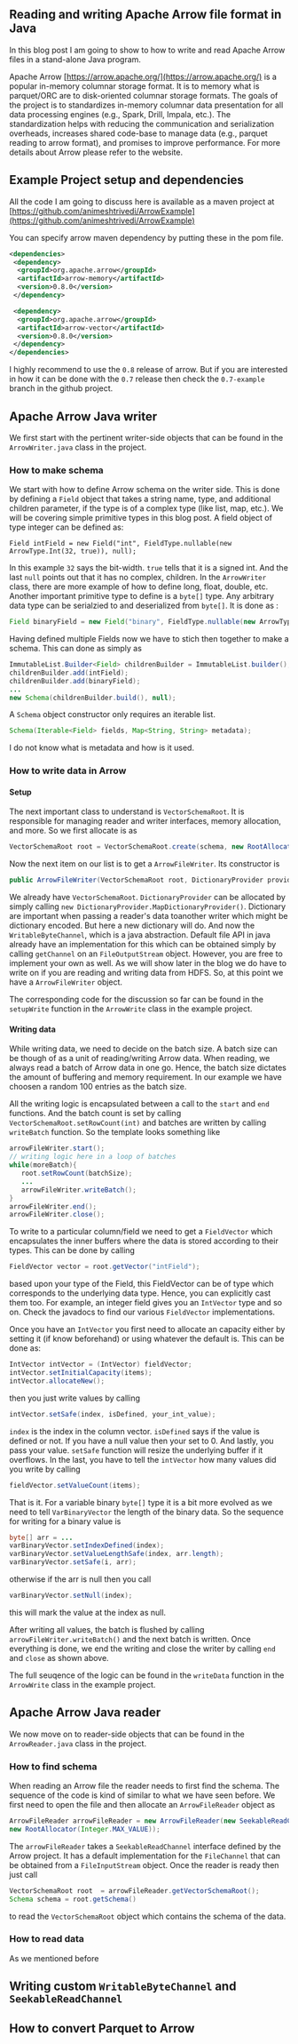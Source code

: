 ## Reading and writing Apache Arrow file format in Java 
In this blog post I am going to show to how to write and 
read Apache Arrow files in a stand-alone Java program.
 
 
Apache Arrow [https://arrow.apache.org/](https://arrow.apache.org/)
is a popular in-memory columnar storage format. It is to memory 
what is parquet/ORC are to disk-oriented columnar storage 
formats. The goals of the project is to standardizes in-memory 
columnar data presentation for all data processing engines (e.g., 
Spark, Drill, Impala, etc.). The standardization helps with reducing 
the communication and serialization overheads, increases shared 
code-base to manage data (e.g., parquet reading to arrow format), 
and promises to improve performance. For more details about Arrow 
please refer to the website. 


## Example Project setup and dependencies 
All the code I am going to discuss here is available as a maven project 
at 
[https://github.com/animeshtrivedi/ArrowExample](https://github.com/animeshtrivedi/ArrowExample) 

You can specify arrow maven dependency by putting these in the pom file. 

```xml
<dependencies>
 <dependency>
  <groupId>org.apache.arrow</groupId>
  <artifactId>arrow-memory</artifactId>
  <version>0.8.0</version>
 </dependency>

 <dependency>
  <groupId>org.apache.arrow</groupId>
  <artifactId>arrow-vector</artifactId>
  <version>0.8.0</version>
 </dependency>
</dependencies>
```

I highly recommend to use the `0.8` release of arrow. But if you are interested in how 
it can be done with the `0.7` release then check the `0.7-example` branch in the github 
project. 

## Apache Arrow Java writer

We first start with the pertinent writer-side objects that can be found in the 
`ArrowWriter.java` class in the project. 

### How to make schema
We start with how to define Arrow schema on the writer side. This is done by defining 
 a `Field` object that takes a string name, type, and additional children parameter, 
 if the type is of a complex type (like list, map, etc.). We will be covering simple 
 primitive types in this blog post. A field object of type integer can be defined 
 as:  
 ```
Field intField = new Field("int", FieldType.nullable(new ArrowType.Int(32, true)), null);
 ```
In this example `32` says the bit-width. `true` tells that it is a signed int. And the last 
`null` points out that it has no complex, children. In the `ArrowWriter` class, there are 
more example of how to define long, float, double, etc. Another important primitive type 
to define is a `byte[]` type. Any arbitrary data type can be serialzied to and deserialized 
from `byte[]`. It is done as : 

```java
Field binaryField = new Field("binary", FieldType.nullable(new ArrowType.Binary()), null);
```

Having defined multiple Fields now we have to stich then together to make a schema. This 
can done as simply as 
```java 
ImmutableList.Builder<Field> childrenBuilder = ImmutableList.builder();
childrenBuilder.add(intField);
childrenBuilder.add(binaryField);
...
new Schema(childrenBuilder.build(), null);
```

A `Schema` object constructor only requires an iterable list. 
```java
Schema(Iterable<Field> fields, Map<String, String> metadata);
```

I do not know what is metadata and how is it used. 

### How to write data in Arrow 
#### Setup 
The next important class to understand is `VectorSchemaRoot`. It is responsible for 
managing reader and writer interfaces, memory allocation, and more. So we first allocate 
is as 
```java
VectorSchemaRoot root = VectorSchemaRoot.create(schema, new RootAllocator(Integer.MAX_VALUE));
```
Now the next item on our list is to get a `ArrowFileWriter`. Its constructor is 
```java 
public ArrowFileWriter(VectorSchemaRoot root, DictionaryProvider provider, WritableByteChannel out)
```
We already have `VectorSchemaRoot`. `DictionaryProvider` can be allocated by simply calling 
`new DictionaryProvider.MapDictionaryProvider()`. Dictionary are important when passing a 
reader's data toanother writer which might be dictionary encoded. But here a new dictionary 
will do. And now the `WritableByteChannel`, which is a java abstraction. Default file API in 
java already have an implementation for this which can be obtained simply by calling `getChannel` 
on an `FileOutputStream` object. However, you are free to implement your own as well. As we will 
show later in the blog we do have to write on if you are reading and writing data from HDFS. 
So, at this point we have a `ArrowFileWriter` object. 

The corresponding code for the discussion so far can be found in the `setupWrite` function 
in the `ArrowWrite` class in the example project.   

#### Writing data 
While writing data, we need to decide on the batch size. A batch size can be though of as a 
unit of reading/writing Arrow data. When reading, we always read a batch of Arrow data in one 
go. Hence, the batch size dictates the amount of buffering and memory requirement. In our 
example we have choosen a random 100 entries as the batch size. 

All the writing logic is encapsulated between a call to the `start` and `end` functions. And the batch 
count is set by calling `VectorSchemaRoot.setRowCount(int)` and batches are written by calling 
`writeBatch` function. So the template looks something like 

```java
arrowFileWriter.start();
// writing logic here in a loop of batches 
while(moreBatch){
   root.setRowCount(batchSize);
   ...
   arrowFileWriter.writeBatch();
}
arrowFileWriter.end();
arrowFileWriter.close();
```

To write to a particular column/field we need to get a `FieldVector` which encapsulates the 
inner buffers where the data is stored according to their types. This can be done by calling 
```java 
FieldVector vector = root.getVector("intField");
```
based upon your type of the Field, this FieldVector can be of type which corresponds to the
underlying data type. Hence, you can explicitly cast them too. For example, an integer field 
gives you an `IntVector` type and so on. Check the javadocs to find our various `FieldVector`
implementations. 

Once you have an `IntVector` you first need to allocate an capacity either by setting it 
(if know beforehand) or using whatever the default is. This can be done as: 
```java 
IntVector intVector = (IntVector) fieldVector;
intVector.setInitialCapacity(items);
intVector.allocateNew();
```
then you just write values by calling 
```java 
intVector.setSafe(index, isDefined, your_int_value);
```
`index` is the index in the column vector. `isDefined` says if the value is defined or not. If you have 
a null value then your set to 0. And lastly, you pass your value. `setSafe` function will resize the 
underlying buffer if it overflows. In the last, you have to tell the `intVector` how many values did 
you write by calling 

```java 
fieldVector.setValueCount(items);
```
That is it. For a variable binary `byte[]` type it is a bit more evolved as we need to tell `VarBinaryVector`
the length of the binary data. So the sequence for writing for a binary value is 
```java 
byte[] arr = ... 
varBinaryVector.setIndexDefined(index);
varBinaryVector.setValueLengthSafe(index, arr.length);
varBinaryVector.setSafe(i, arr);
```
otherwise if the arr is null then you call 
```java 
varBinaryVector.setNull(index);
```
this will mark the value at the index as null. 

After writing all values, the batch is flushed by calling `arrowFileWriter.writeBatch()` and the next 
batch is written. Once everything is done, we end the writing and close the writer by calling `end` and 
`close` as shown above. 

The full seuqence of the logic can be found in the `writeData` function in the `ArrowWrite` 
class in the example project.

## Apache Arrow Java reader
We now move on to reader-side objects that can be found in the `ArrowReader.java` class in the 
project. 

### How to find schema 
When reading an Arrow file the reader needs to first find the schema. The sequence of the code 
is kind of similar to what we have seen before. We first need to open the file and then allocate 
an `ArrowFileReader` object as 
```java 
ArrowFileReader arrowFileReader = new ArrowFileReader(new SeekableReadChannel(fileInputStream.getChannel()), 
new RootAllocator(Integer.MAX_VALUE));
```
The `arrowFileReader` takes a `SeekableReadChannel` interface defined by the Arrow project. It has a 
default implementation for the `FileChannel` that can be obtained from a `FileInputStream` object. 
Once the reader is ready then just call 
```java 
VectorSchemaRoot root  = arrowFileReader.getVectorSchemaRoot();
Schema schema = root.getSchema()
```
to read the `VectorSchemaRoot` object which contains the schema of the data. 

### How to read data 
As we mentioned before 

## Writing custom `WritableByteChannel` and `SeekableReadChannel` 

## How to convert Parquet to Arrow 

